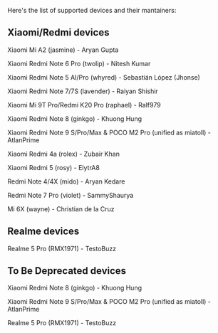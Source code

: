 Here's the list of supported devices and their mantainers:

Xiaomi/Redmi devices
------------------------------------------
Xiaomi Mi A2 (jasmine) - Aryan Gupta

Xiaomi Redmi Note 6 Pro (twolip) - Nitesh Kumar

Xiaomi Redmi Note 5 AI/Pro (whyred) - Sebastián López (Jhonse)

Xiaomi Redmi Note 7/7S (lavender) - Raiyan Shishir

Xiaomi Mi 9T Pro/Redmi K20 Pro (raphael) - Ralf979

Xiaomi Redmi Note 8 (ginkgo) - Khuong Hung

Xiaomi Redmi Note 9 S/Pro/Max & POCO M2 Pro (unified as miatoll) - AtlanPrime

Xiaomi Redmi 4a (rolex) - Zubair Khan

Xiaomi Redmi 5 (rosy) - ElytrA8

Redmi Note 4/4X (mido) - Aryan Kedare

Redmi Note 7 Pro (violet) - SammyShaurya

Mi 6X (wayne) - Christian de la Cruz


Realme devices
------------------------------------------
Realme 5 Pro (RMX1971) - TestoBuzz


To Be Deprecated  devices
------------------------------------------

Xiaomi Redmi Note 8 (ginkgo) - Khuong Hung

Xiaomi Redmi Note 9 S/Pro/Max & POCO M2 Pro (unified as miatoll) - AtlanPrime

Realme 5 Pro (RMX1971) - TestoBuzz
